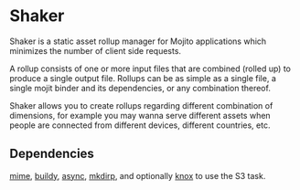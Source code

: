 # Shaker

Shaker is a static asset rollup manager for Mojito applications which minimizes the number of client side requests. 

A rollup consists of one or more input files that are combined (rolled up) to produce a single output file. Rollups can be as simple as a single file, a single mojit binder and its dependencies, or any combination thereof.

Shaker allows you to create rollups regarding different combination of dimensions, for example you may wanna serve different assets when people are connected from different devices, different countries, etc. 

## Dependencies

[mime](https://github.com/bentomas/node-mime), [buildy](https://github.com/mosen/buildy), [async](https://github.com/caolan/async), [mkdirp](https://github.com/substack/node-mkdirp), and optionally [knox](https://github.com/LearnBoost/knox) to use the S3 task.